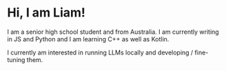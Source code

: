 # Hi, I am Liam!

I am a senior high school student and from Australia. I am currently writing in JS and Python and I am learning C++ as well as Kotlin.

I currently am interested in running LLMs locally and developing / fine-tuning them.
